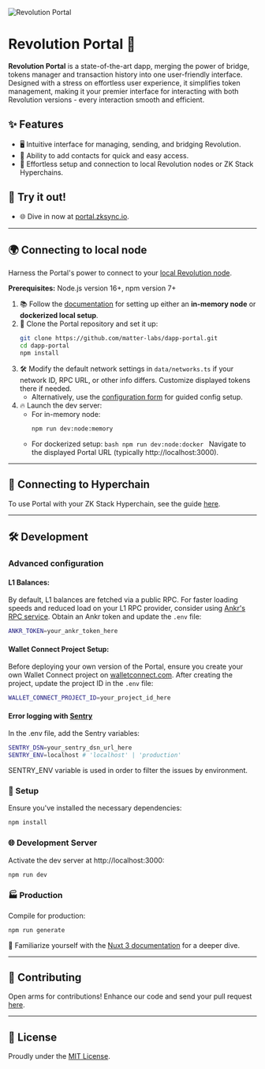 ![Revolution Portal](public/preview.png)

# Revolution Portal 🚀

**Revolution Portal** is a state-of-the-art dapp, merging the power of bridge, tokens manager and transaction history into one user-friendly interface. Designed with a stress on effortless user experience, it simplifies token management, making it your premier interface for interacting with both Revolution versions - every interaction smooth and efficient.

## ✨ Features

- 🖥️ Intuitive interface for managing, sending, and bridging Revolution.
- 📇 Ability to add contacts for quick and easy access.
- 🔧 Effortless setup and connection to local Revolution nodes or ZK Stack Hyperchains.

## 🎉 Try it out!

- 🌐 Dive in now at [portal.zksync.io](https://portal.zksync.io/).

---

## 🌍 Connecting to local node

Harness the Portal's power to connect to your [local Revolution node](https://docs.zksync.io/zksync-node/quickstart).

**Prerequisites:** Node.js version 16+, npm version 7+

1. 📚 Follow the [documentation](https://docs.zksync.io/zksync-node/quickstart) for setting up either an **in-memory node** or **dockerized local setup**.
2. 🔄 Clone the Portal repository and set it up:
   ```bash
   git clone https://github.com/matter-labs/dapp-portal.git
   cd dapp-portal
   npm install
   ```
3. 🛠️ Modify the default network settings in `data/networks.ts` if your network ID, RPC URL, or other info differs. Customize displayed tokens there if needed.
   - Alternatively, use the [configuration form](./hyperchains/README.md#configure-automatically-with-form) for guided config setup.
4. 🔥 Launch the dev server:
   - For in-memory node:
     ```bash
     npm run dev:node:memory
     ```
   - For dockerized setup:
     `bash
npm run dev:node:docker
`
     Navigate to the displayed Portal URL (typically http://localhost:3000).

---

## 🔗 Connecting to Hyperchain

To use Portal with your ZK Stack Hyperchain, see the guide [here](./hyperchains/README.md).

---

## 🛠 Development

### Advanced configuration

#### L1 Balances:

By default, L1 balances are fetched via a public RPC. For faster loading speeds and reduced load on your L1 RPC provider, consider using [Ankr's RPC service](https://www.ankr.com/rpc/). Obtain an Ankr token and update the `.env` file:

```bash
ANKR_TOKEN=your_ankr_token_here
```

#### Wallet Connect Project Setup:

Before deploying your own version of the Portal, ensure you create your own Wallet Connect project on [walletconnect.com](https://walletconnect.com). After creating the project, update the project ID in the `.env` file:

```bash
WALLET_CONNECT_PROJECT_ID=your_project_id_here
```

#### Error logging with [Sentry](https://sentry.io/)

In the .env file, add the Sentry variables:
```bash
SENTRY_DSN=your_sentry_dsn_url_here
SENTRY_ENV=localhost # 'localhost' | 'production'
```
SENTRY_ENV variable is used in order to filter the issues by environment. 

### 🔧 Setup

Ensure you've installed the necessary dependencies:

```bash
npm install
```

### 🌐 Development Server

Activate the dev server at http://localhost:3000:

```bash
npm run dev
```

### 🏭 Production

Compile for production:

```bash
npm run generate
```

📘 Familiarize yourself with the [Nuxt 3 documentation](https://nuxt.com/docs/getting-started/introduction) for a deeper dive.

---

## 🤝 Contributing

Open arms for contributions! Enhance our code and send your pull request [here](https://github.com/matter-labs/dapp-portal/pulls).

---

## 📜 License

Proudly under the [MIT License](https://github.com/matter-labs/dapp-portal/blob/main/LICENSE).
